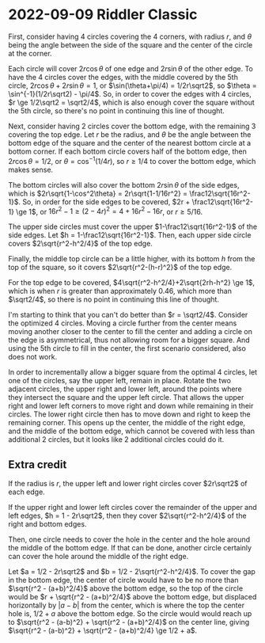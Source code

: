 2022-09-09 Riddler Classic
==========================
First, consider having 4 circles covering the 4 corners, with radius $r$,
and $\theta$ being the angle between the side of the square and the center
of the circle at the corner.

Each circle will cover $2r\cos\theta$ of one edge and $2r\sin\theta$ of
the other edge.  To have the 4 circles cover the edges, with the middle
covered by the 5th circle, $2r\cos\theta + 2r\sin\theta = 1$, or
$\sin(\theta+\pi/4) =  1/2r\sqrt2$, so
$\theta = \sin^{-1}(1/2r\sqrt2) - \pi/4$.  So, in order to cover the
edges with 4 circles, $r \ge 1/2\sqrt2 = \sqrt2/4$, which is also enough
cover the square without the 5th circle, so there's no point in continuing
this line of thought.

Next, consider having 2 circles cover the bottom edge, with the remaining 3
covering the top edge.  Let $r$ be the radius, and $\theta$ be the angle
between the bottom edge of the square and the center of the nearest bottom
circle at a bottom corner.  If each bottom circle covers half of the bottom
edge, then $2r\cos\theta = 1/2$, or $\theta = \cos^{-1}(1/4r)$, so
$r \ge 1/4$ to cover the bottom edge, which makes sense.

The bottom circles will also cover the bottom $2r\sin\theta$ of the side
edges, which is
$2r\sqrt{1-\cos^2\theta} = 2r\sqrt{1-1/16r^2} = \frac12\sqrt{16r^2-1}$.
So, in order for the side edges to be covered,
$2r + \frac12\sqrt{16r^2-1} \ge 1$, or
$16r^2-1 \ge (2-4r)^2 = 4 + 16r^2 - 16r$, or $r \ge 5/16$.

The upper side circles must cover the upper $1-\frac12\sqrt{16r^2-1}$ of the
side edges.  Let $h = 1-\frac12\sqrt{16r^2-1}$.  Then, each upper side
circle covers $2\sqrt{r^2-h^2/4}$ of the top edge.

Finally, the middle top circle can be a little higher, with its bottom $h$
from the top of the square, so it covers $2\sqrt{r^2-(h-r)^2}$ of the top
edge.

For the top edge to be covered, $4\sqrt{r^2-h^2/4}+2\sqrt{2rh-h^2} \ge 1$,
which is when $r$ is greater than approximately 0.46, which more than
$\sqrt2/4$, so there is no point in continuing this line of thought.

I'm starting to think that you can't do better than $r = \sqrt2/4$.  Consider
the optimized 4 circles.  Moving a circle further from the center means
moving another closer to the center to fill the center and adding a circle
on the edge is asymmetrical, thus not allowing room for a bigger square.
And using the 5th circle to fill in the center, the first scenario considered,
also does not work.

In order to incrementally allow a bigger square from the optimal 4 circles,
let one of the circles, say the upper left, remain in place.  Rotate the two
adjacent circles, the upper right and lower left, around the points where
they intersect the square and the upper left circle.  That allows the upper
right and lower left corners to move right and down while remaining in their
circles.  The lower right circle then has to move down and right to keep the
remaining corner.  This opens up the center, the middle of the right edge,
and the middle of the bottom edge, which cannot be covered with less than
additional 2 circles, but it looks like 2 additional circles could do it.

Extra credit
------------
If the radius is $r$, the upper left and lower right circles cover
$2r\sqrt2$ of each edge.

If the upper right and lower left circles cover the remainder of the
upper and left edges, $h = 1 - 2r\sqrt2$, then they cover
$2\sqrt{r^2-h^2/4}$ of the right and bottom edges.

Then, one circle needs to cover the hole in the center and the hole around
the middle of the bottom edge.  If that can be done, another circle certainly
can cover the hole around the middle of the right edge.

Let $a = 1/2 - 2r\sqrt2$ and $b = 1/2 - 2\sqrt{r^2-h^2/4}$.  To cover the
gap in the bottom edge, the center of circle would have to be no more than
$\sqrt{r^2 - (a+b)^2/4}$ above the bottom edge, so the top of the circle
would be $r + \sqrt{r^2 - (a+b)^2/4}$ above the bottom edge, but displaced
horizontally by $|a-b|$ from the center, which is where the top the center
hole is, $1/2 + a$ above the bottom edge.  So the circle would would reach
up to $\sqrt{r^2 - (a-b)^2} + \sqrt{r^2 - (a+b)^2/4}$ on the center line,
giving $\sqrt{r^2 - (a-b)^2} + \sqrt{r^2 - (a+b)^2/4} \ge 1/2 + a$.

